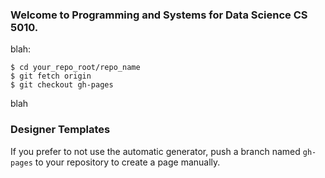 ### Welcome to Programming and Systems for Data Science CS 5010.
blah:

```
$ cd your_repo_root/repo_name
$ git fetch origin
$ git checkout gh-pages
```

blah

### Designer Templates
If you prefer to not use the automatic generator, push a branch named `gh-pages` to your repository to create a page manually.
